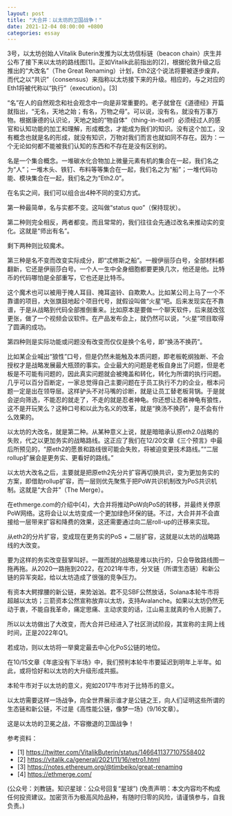 ```yaml
---
layout: post
title: "大合并：以太坊的卫国战争！"
date: 2021-12-04 08:00:00 +0800
categories: essay
---
```


3号，以太坊创始人Vitalik Buterin发推为以太坊信标链（beacon chain）庆生并公布了接下来以太坊的路线图[1]。正如Vitalik此前指出的[2]，根据伦敦升级之后推出的“大改名”（The Great Renaming）计划，Eth2这个说法将要被逐步废弃，而代之以“共识”（consensus）来指称以太坊接下来的升级。相应的，与之对应的Eth1将被代称以“执行”（execution）。[3]

“名”在人的自然观念和社会观念中一向是非常重要的。老子就曾在《道德经》开篇就指出，“无名，天地之始；有名，万物之母”。可以说，没有名，就没有万事万物。根据康德的认识论，天地之始的“物自体”（thing-in-itself）必须经过人的感官和认知功能的加工和理解，形成概念，才能成为我们的知识。没有这个加工，没有概念也就是名的形成，就没有知识，万物对我们而言也就如同不存在。因为：一个无论如何都不能被我们认知的东西和不存在是没有区别的。

名是一个集合概念。一堆碳水化合物加上微量元素有机的集合在一起，我们名之为“人”；一堆木头、铁钉、布料等等集合在一起，我们名之为“船”；一堆代码功能、模块集合在一起，我们名之为“Eth2.0”。

在名实之间，我们可以组合出4种不同的变幻方式。

第一种最简单，名与实都不变。这叫做“status quo”（保持现状）。

第二种则完全相反，两者都变。而且常常的，我们往往会先通过改名来推动实的变化。这就是“师出有名”。

剩下两种则比较魔术。

第三种是名不变而改变实际成分，即“忒修斯之船”。一艘伊丽莎白号，全部材料都翻新，它还是伊丽莎白号。一个人一生中全身细胞都要更换几次，他还是他。比特币的代码哪怕是全部重写，它也还是比特币。

这个魔术也可以被用于掩人耳目、掩耳盗铃、自欺欺人。比如某公司上马了一个不靠谱的项目，大张旗鼓地起个项目代号，就假设叫做“火星”吧。后来发现实在不靠谱，于是从战略到代码全部推倒重来。比如原本是要做一个聊天软件，后来就改弦更张，做了一个视频会议软件。在产品发布会上，就仍然可以说，“火星”项目取得了圆满的成功。

第四种则是实际功能或问题没有改变而仅仅是换个名号，即“换汤不换药”。

比如某企业喊出“狼性”口号，但是仍然未能触及本质问题，即老板乾纲独断、不会授权才是战略发展最大瓶颈的事实。企业最大的问题是老板自身出了问题，但是老板是不可能有问题的，因此真实问题就会被掩盖和转化，转化为所谓的执行问题。几乎可以百分百断定，一家总觉得自己主要问题在于员工执行不力的企业，根本问题一定是出在领导层。这样驴头不对马嘴的诊断，就是让员工替老板背锅。于是就会逆向筛选，不能忍的就走了，不走的就是忍者神龟。你还想让忍者神龟有狼性，这不是开玩笑么？这种口号和以此为名义的改革，就是“换汤不换药”，是不会有什么效果的。

以太坊的大改名，就是第二种。从某种意义上说，就是暗暗承认原eth2.0战略的失败，代之以更加务实的战略路线。这正应了我们在12/20文章《三个预言》中最后所预见的，“原eth2的愿景和路线很可能会失败，将被迫变更技术路线。”“二层rollup扩展会是更务实、更看好的路线。”

以太坊大改名之后，主要就是把原eth2先分片扩容再切换共识，变为更加务实的方案，即借助rollup扩容，而一层则优先聚焦于把PoW共识机制改为PoS共识机制。这就是“大合并”（The Merge）。

在ethmerge.com的介绍中[4]，大合并将推动PoW向PoS的转移，并最终关停原PoW网络。这将会让以太坊变成一个更加绿色环保的链。不过，大合并并不会直接给一层带来扩容和降费的效果，这还需要通过向二层roll-up的迁移来实现。

从eth2的分片扩容，变成现在更务实的PoS + 二层扩容，这就是以太坊的战略路线的大改变。

要为这样的务实改变鼓掌叫好。一蹴而就的战略是难以执行的，只会导致路线图一拖再拖。从2020一路拖到2022，在2021年牛市，分叉链（所谓生态链）和新公链的异军突起，给以太坊造成了很强的竞争压力。

有资本大鳄撑腰的新公链，来势汹汹。君不见SBF公然放话，Solana本轮牛市将超越以太坊；三箭资本公然宣称放弃以太坊，支持Avalanche。如果以太坊仍然无动于衷，不能自我革命，痛定思痛、主动求变的话，江山易主就真的令人扼腕了。

所以以太坊做出了大改变，而大合并已经进入了社区测试阶段，其宣称的主网上线时间，正是2022年Q1。

若成功，则以太坊将一举奠定最去中心化PoS公链的地位。

在10/15文章《年底没有下半场》中，我们预判本轮牛市要延迟到明年上半年。如此，或将恰好和以太坊的大升级形成共振。

本轮牛市对于以太坊的意义，宛如2017牛市对于比特币的意义。

以太坊需要这样一场战争，向全世界展示谁才是公链之王，向人们证明这些所谓的生态链和新公链，不过是《高性能公链，像梦一场》（9/16文章）。

这是以太坊的卫冕之战，不容撤退的卫国战争！


参考资料：
- [1] https://twitter.com/VitalikButerin/status/1466411377107558402
- [2] https://vitalik.ca/general/2021/11/16/retro1.html
- [3] https://notes.ethereum.org/@timbeiko/great-renaming
- [4] https://ethmerge.com/

(公众号：刘教链。知识星球：公众号回复“星球”)
(免责声明：本文内容均不构成任何投资建议。加密货币为极高风险品种，有随时归零的风险，请谨慎参与，自我负责。)
